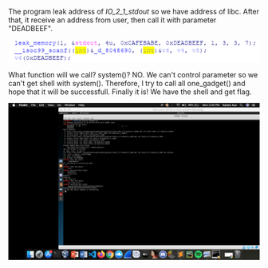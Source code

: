 The program leak address of _IO_2_1_stdout_ so we have address of libc.
After that, it receive an address from user, then call it with parameter "DEADBEEF".

![leak](https://github.com/kaizensecurity/WGMY2019/blob/master/BabyPwn/screenshot.png)

What function will we call? system()? NO. We can't control parameter so we can't get shell with system().
Therefore, I  try to call all one_gadget() and hope that it will be successfull. 
Finally it is! We have the shell and get flag.

![flag](https://github.com/kaizensecurity/WGMY2019/blob/master/BabyPwn/flag.png)
